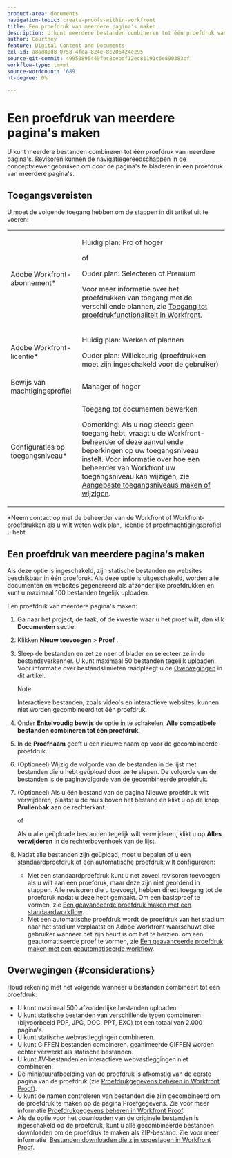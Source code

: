 ```yaml
---
product-area: documents
navigation-topic: create-proofs-within-workfront
title: Een proefdruk van meerdere pagina's maken
description: U kunt meerdere bestanden combineren tot één proefdruk van meerdere pagina's. Revisoren kunnen de navigatiegereedschappen in de conceptviewer gebruiken om door de pagina's te bladeren in een proefdruk van meerdere pagina's.
author: Courtney
feature: Digital Content and Documents
exl-id: a8ad80d8-0758-4fea-824e-8c206424e295
source-git-commit: 49950895440fec8cebdf12ec81191c6e890383cf
workflow-type: tm+mt
source-wordcount: '689'
ht-degree: 0%

---
```


# Een proefdruk van meerdere pagina&#39;s maken

U kunt meerdere bestanden combineren tot één proefdruk van meerdere pagina&#39;s. Revisoren kunnen de navigatiegereedschappen in de conceptviewer gebruiken om door de pagina&#39;s te bladeren in een proefdruk van meerdere pagina&#39;s.

## Toegangsvereisten

U moet de volgende toegang hebben om de stappen in dit artikel uit te voeren:

<table style="table-layout:auto"> 
 <col> 
 <col> 
 <tbody> 
  <tr> 
   <td role="rowheader">Adobe Workfront-abonnement*</td> 
   <td> <p>Huidig plan: Pro of hoger</p> <p>of</p> <p>Ouder plan: Selecteren of Premium</p> <p>Voor meer informatie over het proefdrukken van toegang met de verschillende plannen, zie <a href="/help/quicksilver/administration-and-setup/manage-workfront/configure-proofing/access-to-proofing-functionality.md" class="MCXref xref">Toegang tot proefdrukfunctionaliteit in Workfront</a>.</p> </td> 
  </tr> 
  <tr> 
   <td role="rowheader">Adobe Workfront-licentie*</td> 
   <td> <p>Huidig plan: Werken of plannen</p> <p>Ouder plan: Willekeurig (proefdrukken moet zijn ingeschakeld voor de gebruiker)</p> </td> 
  </tr> 
  <tr> 
   <td role="rowheader">Bewijs van machtigingsprofiel </td> 
   <td>Manager of hoger</td> 
  </tr> 
  <tr> 
   <td role="rowheader">Configuraties op toegangsniveau*</td> 
   <td> <p>Toegang tot documenten bewerken</p> <p>Opmerking: Als u nog steeds geen toegang hebt, vraagt u de Workfront-beheerder of deze aanvullende beperkingen op uw toegangsniveau instelt. Voor informatie over hoe een beheerder van Workfront uw toegangsniveau kan wijzigen, zie <a href="../../../administration-and-setup/add-users/configure-and-grant-access/create-modify-access-levels.md" class="MCXref xref">Aangepaste toegangsniveaus maken of wijzigen</a>.</p> </td> 
  </tr> 
 </tbody> 
</table>

&#42;Neem contact op met de beheerder van de Workfront of Workfront-proefdrukken als u wilt weten welk plan, licentie of proefmachtigingsprofiel u hebt.

## Een proefdruk van meerdere pagina&#39;s maken

Als deze optie is ingeschakeld, zijn statische bestanden en websites beschikbaar in één proefdruk. Als deze optie is uitgeschakeld, worden alle documenten en websites gegenereerd als afzonderlijke proefdrukken en kunt u maximaal 100 bestanden tegelijk uploaden.

Een proefdruk van meerdere pagina&#39;s maken:

1. Ga naar het project, de taak, of de kwestie waar u het proef wilt, dan klik **Documenten** sectie.
1. Klikken **Nieuw toevoegen** > **Proef** .
1. Sleep de bestanden en zet ze neer of blader en selecteer ze in de bestandsverkenner. U kunt maximaal 50 bestanden tegelijk uploaden. Voor informatie over bestandslimieten raadpleegt u de [Overwegingen](#considerations) in dit artikel.

   >[!NOTE]
   >
   >Interactieve bestanden, zoals video&#39;s en interactieve websites, kunnen niet worden gecombineerd tot één proefdruk.

1. Onder **Enkelvoudig bewijs** de optie in te schakelen, **Alle compatibele bestanden combineren tot één proefdruk**.
1. In de **Proefnaam** geeft u een nieuwe naam op voor de gecombineerde proefdruk.
1. (Optioneel) Wijzig de volgorde van de bestanden in de lijst met bestanden die u hebt geüpload door ze te slepen. De volgorde van de bestanden is de paginavolgorde van de gecombineerde proefdruk.
1. (Optioneel) Als u één bestand van de pagina Nieuwe proefdruk wilt verwijderen, plaatst u de muis boven het bestand en klikt u op de knop **Prullenbak** aan de rechterkant.

   of

   Als u alle geüploade bestanden tegelijk wilt verwijderen, klikt u op **Alles verwijderen** in de rechterbovenhoek van de lijst.

1. Nadat alle bestanden zijn geüpload, moet u bepalen of u een standaardproefdruk of een automatische proefdruk wilt configureren:

   * Met een standaardproefdruk kunt u net zoveel revisoren toevoegen als u wilt aan een proefdruk, maar deze zijn niet geordend in stappen. Alle revisoren die u toevoegt, hebben direct toegang tot de proefdruk nadat u deze hebt gemaakt. Om een basisproef te vormen, zie [Een geavanceerde proefdruk maken met een standaardworkflow](../../../review-and-approve-work/proofing/creating-proofs-within-workfront/configure-basic-proof-workflow.md).
   * Met een automatische proefdruk wordt de proefdruk van het stadium naar het stadium verplaatst en Adobe Workfront waarschuwt elke gebruiker wanneer het zijn beurt is om het te herzien. om een geautomatiseerde proef te vormen, zie [Een geavanceerde proefdruk maken met een geautomatiseerde workflow](../../../review-and-approve-work/proofing/creating-proofs-within-workfront/create-automated-proof-workflow.md).

## Overwegingen {#considerations}

Houd rekening met het volgende wanneer u bestanden combineert tot één proefdruk:

* U kunt maximaal 500 afzonderlijke bestanden uploaden.
* U kunt statische bestanden van verschillende typen combineren (bijvoorbeeld PDF, JPG, DOC, PPT, EXC) tot een totaal van 2.000 pagina&#39;s.
* U kunt statische webvastleggingen combineren.
* U kunt GIFFEN bestanden combineren. geanimeerde GIFFEN worden echter verwerkt als statische bestanden.
* U kunt AV-bestanden en interactieve webvastleggingen niet combineren.
* De miniatuurafbeelding van de proefdruk is afkomstig van de eerste pagina van de proefdruk (zie [Proefdrukgegevens beheren in Workfront Proof](../../../workfront-proof/wp-work-proofsfiles/manage-your-work/manage-proof-details.md)).
* U kunt de namen controleren van bestanden die zijn gecombineerd om de proefdruk te maken op de pagina Proefgegevens. Zie voor meer informatie [Proefdrukgegevens beheren in Workfront Proof](../../../workfront-proof/wp-work-proofsfiles/manage-your-work/manage-proof-details.md).
* Als de optie voor het downloaden van de originele bestanden is ingeschakeld op de proefdruk, kunt u alle gecombineerde bestanden downloaden om de proefdruk te maken als ZIP-bestand. Zie voor meer informatie  [Bestanden downloaden die zijn opgeslagen in Workfront Proof](../../../workfront-proof/wp-work-proofsfiles/manage-your-work/download-files-stored.md).
